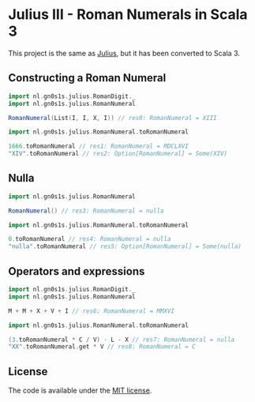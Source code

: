 # Julius III - Roman Numerals in Scala 3

This project is the same as [Julius](https://github.com/Philippus/julius), but it has been converted to Scala 3.

## Constructing a Roman Numeral

```scala
import nl.gn0s1s.julius.RomanDigit._
import nl.gn0s1s.julius.RomanNumeral

RomanNumeral(List(I, I, X, I)) // res0: RomanNumeral = XIII

import nl.gn0s1s.julius.RomanNumeral.toRomanNumeral

1666.toRomanNumeral // res1: RomanNumeral = MDCLXVI
"XIV".toRomanNumeral // res2: Option[RomanNumeral] = Some(XIV)
```

## Nulla

```scala
import nl.gn0s1s.julius.RomanNumeral

RomanNumeral() // res3: RomanNumeral = nulla

import nl.gn0s1s.julius.RomanNumeral.toRomanNumeral

0.toRomanNumeral // res4: RomanNumeral = nulla
"nulla".toRomanNumeral // res5: Option[RomanNumeral] = Some(nulla)
```

## Operators and expressions

```scala
import nl.gn0s1s.julius.RomanDigit._
import nl.gn0s1s.julius.RomanNumeral

M + M + X + V + I // res6: RomanNumeral = MMXVI

import nl.gn0s1s.julius.RomanNumeral.toRomanNumeral

(3.toRomanNumeral * C / V) - L - X // res7: RomanNumeral = nulla
"XX".toRomanNumeral.get * V // res8: RomanNumeral = C
```

## License
The code is available under the [MIT license](LICENSE.md).
